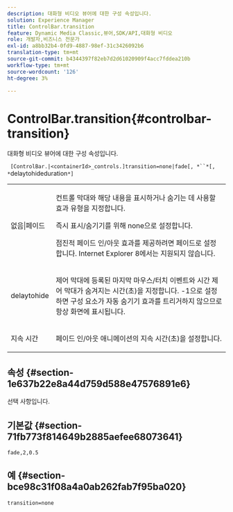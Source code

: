 ```yaml
---
description: 대화형 비디오 뷰어에 대한 구성 속성입니다.
solution: Experience Manager
title: ControlBar.transition
feature: Dynamic Media Classic,뷰어,SDK/API,대화형 비디오
role: 개발자,비즈니스 전문가
exl-id: a8bb32b4-0fd9-4887-98ef-31c3426092b6
translation-type: tm+mt
source-git-commit: b4344397f82eb7d2d61020909f4acc7fddea210b
workflow-type: tm+mt
source-wordcount: '126'
ht-degree: 3%

---
```


# ControlBar.transition{#controlbar-transition}

대화형 비디오 뷰어에 대한 구성 속성입니다.

` [ControlBar.|<containerId>_controls.]transition=none|fade[, *``*[, *`delaytohideduration`*]`

<table id="table_441553CD34C94A58A9D7CBF772DEDDB6"> 
 <tbody> 
  <tr> 
   <td colname="col1"> <p> <span class="codeph"> 없음|페이드</span> </p> </td> 
   <td colname="col2"> <p> 컨트롤 막대와 해당 내용을 표시하거나 숨기는 데 사용할 효과 유형을 지정합니다. </p> <p>즉시 표시/숨기기를 위해 <span class="codeph"> none</span>으로 설정합니다. </p> <p>점진적 페이드 인/아웃 효과를 제공하려면 <span class="codeph"> 페이드</span>로 설정합니다. Internet Explorer 8에서는 지원되지 않습니다. </p> </td> 
  </tr> 
  <tr> 
   <td colname="col1"> <p><span class="codeph"><span class="varname"> delaytohide</span></span> </p> </td> 
   <td colname="col2"> <p> 제어 막대에 등록된 마지막 마우스/터치 이벤트와 시간 제어 막대가 숨겨지는 시간(초)을 지정합니다. <span class="codeph"> -1</span>으로 설정하면 구성 요소가 자동 숨기기 효과를 트리거하지 않으므로 항상 화면에 표시됩니다. </p> </td> 
  </tr> 
  <tr> 
   <td colname="col1"> <p><span class="codeph"><span class="varname"> 지속 시간</span></span> </p> </td> 
   <td colname="col2"> <p> 페이드 인/아웃 애니메이션의 지속 시간(초)을 설정합니다. </p> </td> 
  </tr> 
 </tbody> 
</table>

## 속성 {#section-1e637b22e8a44d759d588e47576891e6}

선택 사항입니다.

## 기본값 {#section-71fb773f814649b2885aefee68073641}

`fade,2,0.5`

## 예 {#section-bce98c31f08a4a0ab262fab7f95ba020}

```
transition=none
```

